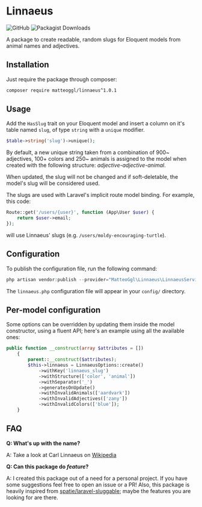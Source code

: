 # Linnaeus

![GitHub](https://img.shields.io/github/license/matteoggl/linnaeus)
![Packagist Downloads](https://img.shields.io/packagist/dm/matteoggl/linnaeus)

A package to create readable, random slugs for Eloquent models from animal names and adjectives.

## Installation

Just require the package through composer:

``` bash
composer require matteoggl/linnaeus^1.0.1
```

## Usage

Add the `HasSlug` trait on your Eloquent model and insert a column on it's table named `slug`, of type `string` with a
`unique` modifier.

``` php
$table->string('slug')->unique();
```

By default, a new unique string taken from a combination of 900~ adjectives, 100+ colors and 250~ animals is assigned to the model when 
created with the following structure: *adjective-adjective-animal*.

When updated, the slug will not be changed and if soft-deletable, the model's slug will be considered used.

The slugs are used with Laravel's implicit route model binding. For example, this code:
``` php
Route::get('/users/{user}', function (App\User $user) {
    return $user->email;
});
```
will use Linnaeus' slugs (e.g. `/users/moldy-encouraging-turtle`).

## Configuration

To publish the configuration file, run the following command:

``` php
php artisan vendor:publish --provider="MatteoGgl\Linnaeus\LinnaeusServiceProvider" --tag="config"
```

The `linnaeus.php` configuration file will appear in your `config/` directory.

## Per-model configuration

Some options can be overridden by updating them inside the model constructor, using a fluent API;
here's an example using all the available ones:

``` php
public function __construct(array $attributes = [])
    {
        parent::__construct($attributes);
        $this->linnaeus = LinnaeusOptions::create()
            ->withKey('linnaeus_slug')
            ->withStructure(['color', 'animal'])
            ->withSeparator('_')
            ->generatesOnUpdate()
            ->withInvalidAnimals(['aardvark'])
            ->withInvalidAdjectives(['zany'])
            ->withInvalidColors(['blue']);
    }
```

## FAQ

**Q: What's up with the name?**

A: Take a look at Carl Linnaeus on [Wikipedia](https://en.wikipedia.org/wiki/Carl_Linnaeus)

**Q: Can this package do *feature*?**

A: I created this package out of a need for a personal project. If you have some suggestions feel free to open an issue 
or a PR! Also, this package is heavily inspired from [spatie/laravel-sluggable](https://github.com/spatie/laravel-sluggable);
maybe the features you are looking for are there.